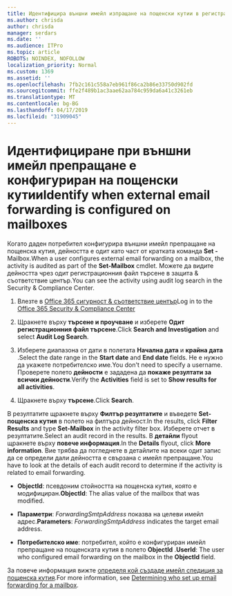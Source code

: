 ```yaml
---
title: Идентифицира външни имейл изпращане на пощенски кутии в регистрационните файлове от одита
ms.author: chrisda
author: chrisda
manager: serdars
ms.date: ''
ms.audience: ITPro
ms.topic: article
ROBOTS: NOINDEX, NOFOLLOW
localization_priority: Normal
ms.custom: 1369
ms.assetid: ''
ms.openlocfilehash: 7fb2c161c558a7eb961f86ca2b86e33750d902fd
ms.sourcegitcommit: ffe2f489b1ac3aae62aa784c959da6a41c3261eb
ms.translationtype: MT
ms.contentlocale: bg-BG
ms.lasthandoff: 04/17/2019
ms.locfileid: "31909045"
---
```

# <a name="identify-when-external-email-forwarding-is-configured-on-mailboxes"></a><span data-ttu-id="cf7c0-102">Идентифициране при външни имейл препращане е конфигуриран на пощенски кутии</span><span class="sxs-lookup"><span data-stu-id="cf7c0-102">Identify when external email forwarding is configured on mailboxes</span></span>

<span data-ttu-id="cf7c0-103">Когато даден потребител конфигурира външни имейл препращане на пощенска кутия, дейността е одит като част от кратката команда **Set -** Mailbox.</span><span class="sxs-lookup"><span data-stu-id="cf7c0-103">When a user configures external email forwarding on a mailbox, the activity is audited as part of the **Set-Mailbox** cmdlet.</span></span> <span data-ttu-id="cf7c0-104">Можете да видите дейността чрез одит регистрационния файл търсене в защита & съответствие център.</span><span class="sxs-lookup"><span data-stu-id="cf7c0-104">You can see the activity using audit log search in the Security & Compliance Center.</span></span>

1. <span data-ttu-id="cf7c0-105">Влезте в [Office 365 сигурност & съответствие център](https://protection.office.com/)</span><span class="sxs-lookup"><span data-stu-id="cf7c0-105">Log in to the [Office 365 Security & Compliance Center](https://protection.office.com/)</span></span>

2. <span data-ttu-id="cf7c0-106">Щракнете върху **търсене и проучване** и изберете **Одит регистрационния файл търсене**.</span><span class="sxs-lookup"><span data-stu-id="cf7c0-106">Click **Search and Investigation** and select **Audit Log Search**.</span></span>

3. <span data-ttu-id="cf7c0-107">Изберете диапазона от дати в полетата **Начална дата** и **крайна дата** .</span><span class="sxs-lookup"><span data-stu-id="cf7c0-107">Select the date range in the **Start date** and **End date** fields.</span></span> <span data-ttu-id="cf7c0-108">Не е нужно да укажете потребителско име.</span><span class="sxs-lookup"><span data-stu-id="cf7c0-108">You don't need to specify a username.</span></span> <span data-ttu-id="cf7c0-109">Проверете полето **дейности** е зададена да **покаже резултати за всички дейности**.</span><span class="sxs-lookup"><span data-stu-id="cf7c0-109">Verify the **Activities** field is set to **Show results for all activities**.</span></span>

4. <span data-ttu-id="cf7c0-110">Щракнете върху **търсене**.</span><span class="sxs-lookup"><span data-stu-id="cf7c0-110">Click **Search**.</span></span>

<span data-ttu-id="cf7c0-111">В резултатите щракнете върху **Филтър резултатите** и въведете **Set-пощенска кутия** в полето на филтъра дейност.</span><span class="sxs-lookup"><span data-stu-id="cf7c0-111">In the results, click **Filter Results** and type **Set-Mailbox** in the activity filter box.</span></span> <span data-ttu-id="cf7c0-112">Изберете отчет в резултатите.</span><span class="sxs-lookup"><span data-stu-id="cf7c0-112">Select an audit record in the results.</span></span> <span data-ttu-id="cf7c0-113">В **детайли** flyout щракнете върху **повече информация**.</span><span class="sxs-lookup"><span data-stu-id="cf7c0-113">In the **Details** flyout, click **More information**.</span></span> <span data-ttu-id="cf7c0-114">Вие трябва да погледнете в детайлите на всеки одит запис да се определи дали дейността е свързана с имейл препращане.</span><span class="sxs-lookup"><span data-stu-id="cf7c0-114">You have to look at the details of each audit record to determine if the activity is related to email forwarding.</span></span>

- <span data-ttu-id="cf7c0-115">**ObjectId**: псевдоним стойността на пощенска кутия, която е модифициран.</span><span class="sxs-lookup"><span data-stu-id="cf7c0-115">**ObjectId**: The alias value of the mailbox that was modified.</span></span>

- <span data-ttu-id="cf7c0-116">**Параметри**: _ForwardingSmtpAddress_ показва на целеви имейл адрес.</span><span class="sxs-lookup"><span data-stu-id="cf7c0-116">**Parameters**: _ForwardingSmtpAddress_ indicates the target email address.</span></span>

- <span data-ttu-id="cf7c0-117">**Потребителско име**: потребител, който е конфигуриран имейл препращане на пощенската кутия в полето **ObjectId** .</span><span class="sxs-lookup"><span data-stu-id="cf7c0-117">**UserId**: The user who configured email forwarding on the mailbox in the **ObjectId** field.</span></span>

<span data-ttu-id="cf7c0-118">За повече информация вижте [определя кой създаде имейл спедиция за пощенска кутия](https://docs.microsoft.com/office365/securitycompliance/auditing-troubleshooting-scenarios#determining-who-set-up-email-forwarding-for-a-mailbox).</span><span class="sxs-lookup"><span data-stu-id="cf7c0-118">For more information, see [Determining who set up email forwarding for a mailbox](https://docs.microsoft.com/office365/securitycompliance/auditing-troubleshooting-scenarios#determining-who-set-up-email-forwarding-for-a-mailbox).</span></span>
